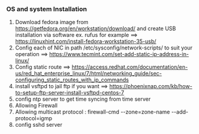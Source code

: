 ### OS and system Installation

1. Download fedora image from https://getfedora.org/en/workstation/download/ and create USB installation via software
   ex. rufus for example ==> https://linuxhint.com/install-fedora-workstation-35-usb/
2. Config each of NIC in path /etc/sysconfig/network-scripts/ to suit your operation
  ==> https://www.tecmint.com/set-add-static-ip-address-in-linux/
3. Config static route 
  ==> https://access.redhat.com/documentation/en-us/red_hat_enterprise_linux/7/html/networking_guide/sec-configuring_static_routes_with_ip_commands
4. install vsftpd to jail ftp if you want 
  ==> https://phoenixnap.com/kb/how-to-setup-ftp-server-install-vsftpd-centos-7
5. config ntp server to get time syncing from time server 
6. Allowing Firewall 
7. Allowing multicast protocol : firewall-cmd --zone=zone-name --add-protocol=igmp
8. config sshd server
